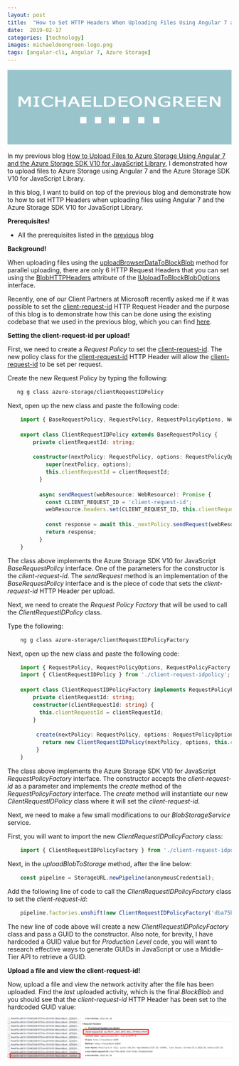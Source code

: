 ```yaml
---
layout: post
title:  "How to Set HTTP Headers When Uploading Files Using Angular 7 and the Azure Storage SDK V10 for JavaScript Library"
date:  2019-02-17
categories: [technology]
images: michaeldeongreen-logo.png
tags: [angular-cli, Angular 7, Azure Storage]
---
```


![Blogs - Michaeldeongreen](https://raw.githubusercontent.com/michaeldeongreen/michaeldeongreen.github.io/master/static/img/_posts/michaeldeongreen-logo.png)

In my previous blog [How to Upload Files to Azure Storage Using Angular 7 and the Azure Storage SDK V10 for JavaScript Library](https://blog.michaeldeongreen.com/technology/2019/01/19/how-to-upload-files-to-azure-storage-using-angular-7-and-the-azure-storage-sdk-v10-for-javascript-library.html), I demonstrated how to upload files to Azure Storage using Angular 7 and the Azure Storage SDK V10 for JavaScript Library.  
  
In this blog, I want to build on top of the previous blog and demonstrate how to how to set HTTP Headers when uploading files using Angular 7 and the Azure Storage SDK V10 for JavaScript Library.  
  
**Prerequisites!**  
  
* All the prerequisites listed in the [previous](https://blog.michaeldeongreen.com/technology/2019/01/19/how-to-upload-files-to-azure-storage-using-angular-7-and-the-azure-storage-sdk-v10-for-javascript-library.html) blog

**Background!**  
  
When uploading files using the [uploadBrowserDataToBlockBlob](https://docs.microsoft.com/en-us/javascript/api/@azure/storage-blob/?view=azure-node-preview#uploadbrowserdatatoblockblob-aborter--blob---arraybuffer---arraybufferview--blockbloburl--iuploadtoblockbloboptions-) method for parallel uploading, there are only 6 HTTP Request Headers that you can set using the [BlobHTTPHeaders](https://docs.microsoft.com/en-us/javascript/api/%40azure/storage-blob/blobhttpheaders?view=azure-node-preview) attribute of the [IUploadToBlockBlobOptions](https://docs.microsoft.com/en-us/javascript/api/@azure/storage-blob/IUploadToBlockBlobOptions?view=azure-node-preview) interface.  
  
Recently, one of our Client Partners at Microsoft recently asked me if it was possible to set the [client-request-id](https://msdn.microsoft.com/en-us/library/dn364662.aspx) HTTP Request Header and the purpose of this blog is to demonstrate how this can be done using the existing codebase that we used in the previous blog, which you can find [here](https://github.com/michaeldeongreen/angular7-azure-storage-sdk-v10-demo).  
  
**Setting the client-request-id per upload!**  
  
First, we need to create a _Request Policy_ to set the [client-request-id](https://msdn.microsoft.com/en-us/library/dn364662.aspx). The new policy class for the [client-request-id](https://msdn.microsoft.com/en-us/library/dn364662.aspx) HTTP Header will allow the [client-request-id](https://msdn.microsoft.com/en-us/library/dn364662.aspx) to be set per request.  
  
Create the new Request Policy by typing the following:  

 ```bash
    ng g class azure-storage/clientRequestIDPolicy
```

Next, open up the new class and paste the following code:  

```typescript  
    import { BaseRequestPolicy, RequestPolicy, RequestPolicyOptions, WebResource, HttpOperationResponse } from '@azure/ms-rest-js';
    
    export class ClientRequestIDPolicy extends BaseRequestPolicy {
        private clientRequestId: string;
    
        constructor(nextPolicy: RequestPolicy, options: RequestPolicyOptions, clientRequestId: string) {
            super(nextPolicy, options);
            this.clientRequestId = clientRequestId;
          }
        
          async sendRequest(webResource: WebResource): Promise {
            const CLIENT_REQUEST_ID = 'client-request-id';
            webResource.headers.set(CLIENT_REQUEST_ID, this.clientRequestId);
        
            const response = await this._nextPolicy.sendRequest(webResource);
            return response;
          }    
    }
```

The class above implements the Azure Storage SDK V10 for JavaScript _BaseRequestPolicy_ interface. One of the parameters for the constructor is the _client-request-id_. The _sendRequest_ method is an implementation of the _BaseRequestPolicy_ interface and is the piece of code that sets the _client-request-id_ HTTP Header per upload.  
  
Next, we need to create the _Request Policy Factory_ that will be used to call the _ClientRequestIDPolicy_ class.  
  
Type the following:

```bash
    ng g class azure-storage/clientRequestIDPolicyFactory
```

Next, open up the new class and paste the following code:  
  
```typescript  
    import { RequestPolicy, RequestPolicyOptions, RequestPolicyFactory } from '@azure/ms-rest-js';
    import { ClientRequestIDPolicy } from './client-request-idpolicy';
    
    export class ClientRequestIDPolicyFactory implements RequestPolicyFactory {
        private clientRequestId: string;
        constructor(clientRequestId: string) {
          this.clientRequestId = clientRequestId;
        }
      
         create(nextPolicy: RequestPolicy, options: RequestPolicyOptions): ClientRequestIDPolicy {
           return new ClientRequestIDPolicy(nextPolicy, options, this.clientRequestId);
         }    
    }
```

The class above implements the Azure Storage SDK V10 for JavaScript _RequestPolicyFactory_ interface. The constructor accepts the _client-request-id_ as a parameter and implements the _create_ method of the _RequestPolicyFactory_ interface. The _create_ method will instantiate our new _ClientRequestIDPolicy_ class where it will set the _client-request-id_.  
  
Next, we need to make a few small modifications to our _BlobStorageService_ service.  
  
First, you will want to import the new _ClientRequestIDPolicyFactory_ class:  
  
```typescript  
    import { ClientRequestIDPolicyFactory } from './client-request-idpolicy-factory';
```

Next, in the _uploadBlobToStorage_ method, after the line below:  

```typescript  
    const pipeline = StorageURL.newPipeline(anonymousCredential);
```

Add the following line of code to call the _ClientRequestIDPolicyFactory_ class to set the _client-request-id_:  

```typescript  
    pipeline.factories.unshift(new ClientRequestIDPolicyFactory('dba75b71-a943-4532-86be-07f86b1e78f0'));
```

The new line of code above will create a new _ClientRequestIDPolicyFactory_ class and pass a GUID to the constructor. Also note, for brevity, I have hardcoded a GUID value but for _Production Level_ code, you will want to research effective ways to generate GUIDs in JavaScript or use a Middle-Tier API to retrieve a GUID.  
  
**Upload a file and view the client-request-id!**  
  
Now, upload a file and view the network activity after the file has been uploaded. Find the _last_ uploaded activity, which is the final _BlockBlob_ and you should see that the _client-request-id_ HTTP Header has been set to the hardcoded GUID value:  
  
![Blogs - Michaeldeongreen](https://raw.githubusercontent.com/michaeldeongreen/michaeldeongreen.github.io/master/static/img/_posts/how-to-set-http-headers-when-uploading-files-using-angular-7-and-the-azure-storage-sdk-v10-for-javascript-library-001.png)
